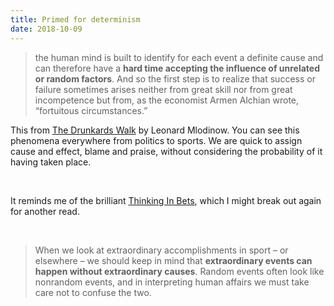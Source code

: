 ```yaml
---
title: Primed for determinism
date: 2018-10-09
---
```


<!--kg-card-begin: html-->
<blockquote>
  the human mind is built to identify for each event a definite cause and can therefore have a <strong>hard time accepting the influence of unrelated or random factors</strong>. And so the first step is to realize that success or failure sometimes arises neither from great skill nor from great incompetence but from, as the economist Armen Alchian wrote, “fortuitous circumstances.”</blockquote>

<p>This from <a href="https://www.goodreads.com/book/show/2272880.The_Drunkard_s_Walk">The Drunkards Walk</a> by Leonard Mlodinow. You can see this phenomena everywhere from politics to sports. We are quick to assign cause and effect, blame and praise, without considering the probability of it having taken place.</p><br>

<p>It reminds me of the brilliant <a href="https://www.goodreads.com/book/show/35957157-thinking-in-bets">Thinking In Bets</a>, which I might break out again for another read.</p><br>

<blockquote>
  When we look at extraordinary accomplishments in sport &#8211; or elsewhere &#8211; we should keep in mind that <strong>extraordinary events can happen without extraordinary causes</strong>. Random events often look like nonrandom events, and in interpreting human affairs we must take care not to confuse the two.</blockquote>
<!--kg-card-end: html-->